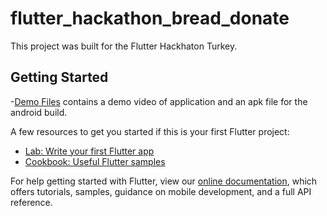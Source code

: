 # flutter_hackathon_bread_donate

This project was built for the Flutter Hackhaton Turkey.

## Getting Started

-[Demo Files](https://drive.google.com/drive/folders/1mAzGMgWq6JdNEkedP9Wpra9Krzb04i6B?usp=sharing)
contains a demo video of application and an apk file for the android build.


A few resources to get you started if this is your first Flutter project:

- [Lab: Write your first Flutter app](https://flutter.dev/docs/get-started/codelab)
- [Cookbook: Useful Flutter samples](https://flutter.dev/docs/cookbook)

For help getting started with Flutter, view our
[online documentation](https://flutter.dev/docs), which offers tutorials,
samples, guidance on mobile development, and a full API reference.
